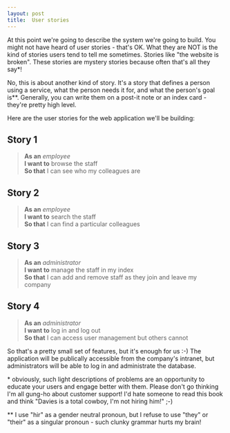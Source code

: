 ```yaml
---
layout: post
title:  User stories
---
```


At this point we're going to describe the system we're going to build. You might not have heard of user stories - that's OK. What they are NOT is the kind of stories users tend to tell me sometimes. Stories like "the website is broken". These stories are mystery stories because often that's all they say\*!

No, this is about another kind of story. It's a story that defines a person using a service, what the person needs it for, and what the person's goal is\*\*. Generally, you can write them on a post-it note or an index card - they're pretty high level.

Here are the user stories for the web application we'll be building:

## Story 1

> **As an** _employee_  
**I want to** browse the staff  
**So that** I can see who my colleagues are

## Story 2

> **As an** _employee_  
**I want to** search the staff  
**So that** I can find a particular colleagues

## Story 3

> **As an** _administrator_  
**I want to** manage the staff in my index  
**So that** I can add and remove staff as they join and leave my company

## Story 4

> **As an** _administrator_  
> **I want to** log in and log out  
> **So that** I can access user management but others cannot

So that's a pretty small set of features, but it's enough for us :-) The application will be publically accessible from the company's intranet, but administrators will be able to log in and administrate the database.


  \* obviously, such light descriptions of problems are an opportunity to educate your users and engage better with them. Please don't go thinking I'm all gung-ho about customer support! I'd hate someone to read this book and think "Davies is a total cowboy, I'm not hiring him!" ;-)

  \*\* I use "hir" as a gender neutral pronoun, but I refuse to use "they" or "their" as a singular pronoun - such clunky grammar hurts my brain!